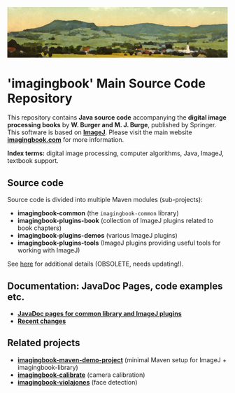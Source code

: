 ![frankenburg-1918-960x200k.png](docs/img/443892583-frankenburg-1918-960x200k.png)

# 'imagingbook' Main Source Code Repository

This repository contains **Java source code** accompanying the 
**digital image processing books** by **W. Burger and M. J. Burge**, 
published by Springer. This software is based on **[ImageJ](http://rsbweb.nih.gov/ij/index.html)**.
Please visit the main website **[imagingbook.com](https://imagingbook.com/)** for more information.

**Index terms:** digital image processing, computer algorithms, Java, ImageJ, textbook support.

## Source code

Source code is divided into multiple Maven modules (sub-projects):


* **imagingbook-common** (the `imagingbook-common` library)
* **imagingbook-plugins-book** (collection of ImageJ plugins related to book chapters)
* **imagingbook-plugins-demos** (various ImageJ plugins)
* **imagingbook-plugins-tools** (ImageJ plugins providing useful tools for working with ImageJ)

See [here](https://imagingbook.com/source/) for additional details (OBSOLETE, needs updating!).

## Documentation: JavaDoc Pages, code examples etc.

* [**JavaDoc pages for common library and ImageJ plugins**](https://imagingbook.github.io/imagingbook-doc/)
* [**Recent changes**](CHANGES.md)


## Related projects

* **[imagingbook-maven-demo-project](https://github.com/imagingbook/imagingbook-maven-demo-project)** (minimal Maven setup for ImageJ + imagingbook-library)
* **[imagingbook-calibrate](https://github.com/imagingbook/imagingbook-calibrate)** (camera calibration)
* **[imagingbook-violajones](https://github.com/imagingbook/imagingbook-violajones)** (face detection)
